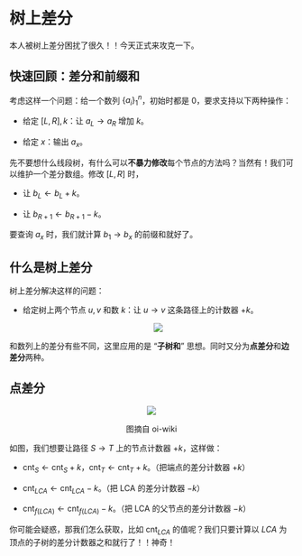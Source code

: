 # 树上差分

本人被树上差分困扰了很久！！今天正式来攻克一下。

## 快速回顾：差分和前缀和

考虑这样一个问题：给一个数列 $\{a_i\}^n_1$，初始时都是 $0$，要求支持以下两种操作：

- 给定 $[L,R],k$：让 $a_L\to a_R$ 增加 $k$。

- 给定 $x$：输出 $a_x$。

先不要想什么线段树，有什么可以**不暴力修改**每个节点的方法吗？当然有！我们可以维护一个差分数组。修改 $[L,R]$ 时，

- 让 $b_L\leftarrow b_L+k$。

- 让 $b_{R+1}\leftarrow b_{R+1}-k$。

要查询 $a_x$ 时，我们就计算 $b_1\to b_x$ 的前缀和就好了。

## 什么是树上差分

树上差分解决这样的问题：

- 给定树上两个节点 $u,v$ 和数 $k$：让 $u\to v$ 这条路径上的计数器 $+k$。

  <center><img src="/img/oi/tree-2.webp"/></center>

和数列上的差分有些不同，这里应用的是 “**子树和**” 思想。同时又分为**点差分**和**边差分**两种。

## 点差分

<center><img src="/img/oi/prefix_sum1.webp"/><p>图摘自 oi-wiki</p></center>

如图，我们想要让路径 $S\to T$ 上的节点计数器 $+k$，这样做：

- $\text{cnt}_S\leftarrow\text{cnt}_S+k$，$\text{cnt}_T\leftarrow\text{cnt}_T+k$。（把端点的差分计数器 $+k$）

- $\text{cnt}_{LCA}\leftarrow\text{cnt}_{LCA}-k$。（把 LCA 的差分计数器 $-k$）

- $\text{cnt}_{f(LCA)}\leftarrow\text{cnt}_{f(LCA)}-k$。（把 LCA 的父节点的差分计数器 $-k$）

你可能会疑惑，那我们怎么获取，比如 $\text{cnt}_{LCA}$ 的值呢？我们只要计算以 $LCA$ 为顶点的子树的差分计数器之和就行了！！神奇！
